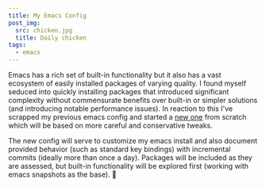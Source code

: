 ```yaml
---
title: My Emacs Config
post_img:
  src: chicken.jpg
  title: Daily chicken
tags:
  - emacs
---
```


Emacs has a rich set of built-in functionality but it also has a vast
ecosystem of easily installed packages of varying quality. I found
myself seduced into quickly installing packages that introduced
significant complexity without commensurate benefits over
built-in or simpler solutions (and introducing notable performance
issues). In reaction to this I've scrapped my previous emacs config and started
a [new one](https://github.com/mwhipple/mw-emacs) from scratch which
will be based on more careful and conservative tweaks.

The new config will serve to customize my emacs install and also
document provided behavior (such as standard key bindings) with
incremental commits (ideally more than once a day). Packages will be
included as they are assessed, but built-in functionality will be
explored first (working with emacs snapshots as the base). :chicken:
